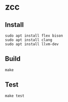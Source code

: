 # zcc

## Install

```shell
sudo apt install flex bison
sudo apt install clang
sudo apt install llvm-dev
```

## Build

```shell
make
```

## Test

```shell
make test
```